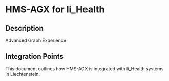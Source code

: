 # HMS-AGX for li_Health

## Description

Advanced Graph Experience

## Integration Points

This document outlines how HMS-AGX is integrated with li_Health systems in Liechtenstein.
